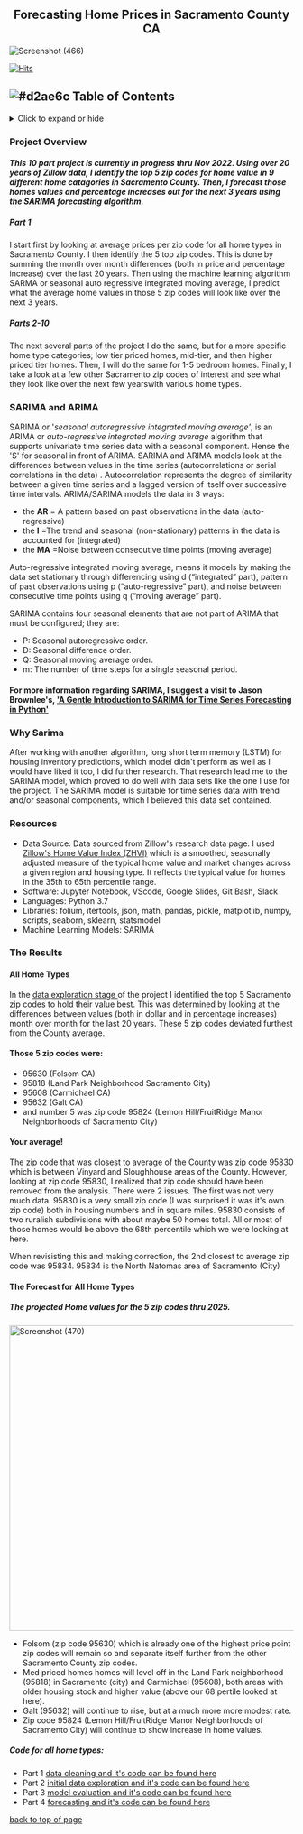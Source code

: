 ## <center>Forecasting Home Prices in Sacramento County CA</center>

![Screenshot (466)](https://user-images.githubusercontent.com/102890151/187573030-680d3f0d-80cb-4081-8edd-9bd179ec3963.png)

[![Hits](https://hits.seeyoufarm.com/api/count/incr/badge.svg?url=https%3A%2F%2Fgithub.com%2FSringayKeno%2Fforecasting-home-prices-sacramento-county&count_bg=%23DCBB79&title_bg=%23555555&icon=homeassistant.svg&icon_color=%F9E79F&title=page+visits&edge_flat=false)](https://hits.seeyoufarm.com)




## ![#d2ae6c](https://via.placeholder.com/15/d2ae6c/d2ae6c.png) Table of Contents 
<details>
  <summary>Click to expand or hide</summary>
  
* [Project Overview](#project-overview)
* [SARIMA and ARIMA](#sarima-and-arima)
* [Why SARIMA](#why-sarima)
* [Resources](#resources) 
* [The Results](#the-results) 
    * [All Home Types](#all-home-types)
     * [Forecast For All Home Types](#the-forecast-for-all-home-types
     * [Project Code in Python for All Home Types](#code-for-all-home-types)

</details>

### Project Overview


#### *This 10 part project is currently in progress thru Nov 2022. Using over 20 years of Zillow data, I identify the top 5 zip codes for home value in 9 different home catagories in Sacramento County. Then, I forecast those homes values and percentage increases out for the next 3 years using the SARIMA forecasting algorithm.* 


##### Part 1
I start first by looking at average prices per zip code for all home types in Sacramento County. I then identify the 5 top zip codes. This is done by summing the month over month differences (both in price and percentage increase) over the last 20 years. Then using the machine learning algorithm SARMA or seasonal auto regressive integrated moving average, I predict what the average home values in those 5 zip codes will look like over the next 3 years. 

##### Parts 2-10
The next several parts of the project I do the same, but for a more specific home type categories; low tier priced homes, mid-tier, and then higher priced tier homes. Then, I will do the same for 1-5 bedroom homes. Finally, I take a look at a few other Sacramento zip codes of interest and see what they look like over the next few yearswith various home types.


### SARIMA and ARIMA 

SARIMA or '*seasonal autoregressive integrated moving average'*, is an ARIMA or *auto-regressive integrated moving average* algorithm that supports univariate time series data with a seasonal component. Hense the 'S' for seasonal in front of ARIMA. SARIMA and ARIMA models look at the differences between values in the time series (autocorrelations or serial correlations in the data) . Autocorrelation represents the degree of similarity between a given time series and a lagged version of itself over successive time intervals. ARIMA/SARIMA models the data in 3 ways:

* the **AR** = A pattern based on past observations in the data (auto-regressive) 
* the **I** =The trend and seasonal (non-stationary) patterns in the data is accounted for (integrated) 
* the **MA** =Noise between consecutive time points (moving average) 

Auto-regressive integrated moving average, means it models by making the data set stationary through differencing using d (“integrated” part), pattern of past observations using p (“auto-regressive” part), and noise between consecutive time points using q (“moving average” part).

SARIMA contains four seasonal elements that are not part of ARIMA that must be configured; they are:

* P: Seasonal autoregressive order.
* D: Seasonal difference order.
* Q: Seasonal moving average order.
* m: The number of time steps for a single seasonal period.

#### For more information regarding SARIMA, I suggest a visit to Jason Brownlee's, ['A Gentle Introduction to SARIMA for Time Series Forecasting in Python'](https://machinelearningmastery.com/sarima-for-time-series-forecasting-in-python/)

### Why Sarima

After working with another algorithm, long short term memory (LSTM) for housing inventory predictions, which model didn't perform as well as I would have liked it too, I did further research. That research lead me to the SARIMA model, which proved to do well with data sets like the one I use for the project. The SARIMA model is suitable for time series data with trend and/or seasonal components, which I believed this data set contained.

###  Resources 

*  Data Source: Data sourced from Zillow's research data page. I used [Zillow's Home Value Index (ZHVI)](https://www.zillow.com/research/data/) which is a  smoothed, seasonally adjusted measure of the typical home value and market changes across a given region and housing type. It reflects the typical value for homes in the 35th to 65th percentile range.
* Software: Jupyter Notebook, VScode, Google Slides, Git Bash, Slack
* Languages: Python 3.7
* Libraries: folium, itertools, json, math, pandas, pickle, matplotlib, numpy, scripts, seaborn, sklearn, statsmodel
* Machine Learning Models: SARIMA


###  The Results

#### All Home Types

 In the [data exploration stage ](https://github.com/SringayKeno/forecasting-home-prices-sacramento-county/blob/main/data_explore/data_explore_sacr.ipynb) of the project I identified the top 5 Sacramento zip codes to hold their value best. This was determined by looking at the differences between values (both in dollar and in percentage increases) month over month for the last 20 years. These 5 zip codes deviated furthest from the County average.

#### Those 5 zip codes were:
* 95630 (Folsom CA) 
* 95818 (Land Park Neighborhood Sacramento City)
* 95608 (Carmichael CA)
* 95632 (Galt CA) 
* and number 5 was zip code 95824 (Lemon Hill/FruitRidge Manor Neighborhoods of Sacramento City) 

#### Your average!

The zip code that was closest to average of the County was zip code 95830 which is between Vinyard and Sloughhouse areas of the County. However, looking at zip code 95830, I realized that zip code should have been removed from the analysis. There were 2 issues. The first was not very much data. 95830 is a very small zip code (I was surprised it was it's own zip code) both in housing numbers and in square miles. 95830 consists of two ruralish subdivisions with about maybe 50 homes total. All or most of those homes would be above the 68th percentile which we were looking at here.  

When revisisting this and making correction, the 2nd closest to average zip code was 95834. 95834 is the North Natomas area of Sacramento (City)

####  The Forecast for All Home Types

 
##### The projected Home values for the 5 zip codes thru 2025.

<img width="542" alt="Screenshot (470)" src="https://user-images.githubusercontent.com/102890151/188361242-ab7b21e3-498e-4372-a7db-811928d4f714.png">

* Folsom (zip code 95630) which is already one of the highest price point zip codes will remain so and separate itself further from the other Sacramento County zip codes. 
* Med priced homes homes will level off in the Land Park neighborhood (95818) in Sacramento (city) and Carmichael (95608), both areas with older housing stock and higher value (above our 68 pertile looked at here). 
* Galt (95632) will continue to rise, but at a much more more modest rate. 
* Zip code 95824 (Lemon Hill/FruitRidge Manor Neighborhoods of Sacramento City) will continue to show increase in home values.

##### Code for all home types:

* Part 1 [data cleaning and it's code can be found here](https://github.com/SringayKeno/forecasting-home-prices-sacramento-county/blob/main/data_cleaned/data_clean_sac.ipynb)
* Part 2 [initial data exploration and it's code can be found here](https://github.com/SringayKeno/forecasting-home-prices-sacramento-county/blob/main/data_explore/data_explore_sacr.ipynb)
* Part 3 [model evaluation and it's code can be found here](https://github.com/SringayKeno/forecasting-home-prices-sacramento-county/blob/main/model_eval/sarima_model_evaluation_sac.ipynb)
* Part 4 [forecasting and it's code can be found here](https://github.com/SringayKeno/forecasting-home-prices-sacramento-county/blob/main/forecast/sarima_forecast_sac.ipynb)

[back to top of page](#forecasting-home-prices-in-sacramento-county-ca)
